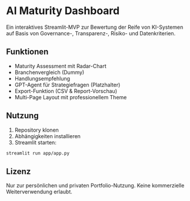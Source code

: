 
# AI Maturity Dashboard

Ein interaktives Streamlit-MVP zur Bewertung der Reife von KI-Systemen auf Basis von Governance-, Transparenz-, Risiko- und Datenkriterien.

## Funktionen
- Maturity Assessment mit Radar-Chart
- Branchenvergleich (Dummy)
- Handlungsempfehlung
- GPT-Agent für Strategiefragen (Platzhalter)
- Export-Funktion (CSV & Report-Vorschau)
- Multi-Page Layout mit professionellem Theme

## Nutzung
1. Repository klonen
2. Abhängigkeiten installieren
3. Streamlit starten:

```bash
streamlit run app/app.py
```

## Lizenz
Nur zur persönlichen und privaten Portfolio-Nutzung. Keine kommerzielle Weiterverwendung erlaubt.
